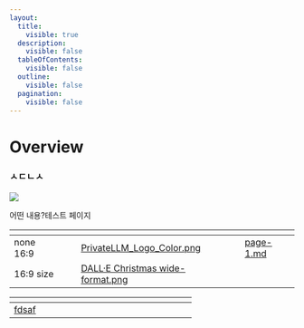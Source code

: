 ```yaml
---
layout:
  title:
    visible: true
  description:
    visible: false
  tableOfContents:
    visible: false
  outline:
    visible: false
  pagination:
    visible: false
---
```


# Overview

### ㅅㄷㄴㅅ

![](.gitbook/assets/PrivateLLM\_Logo\_Color.png)

어떤 내용?테스트 페이지

<table data-card-size="large" data-column-title-hidden data-view="cards" data-full-width="false"><thead><tr><th></th><th data-hidden></th><th data-hidden></th><th data-hidden data-card-cover data-type="files"></th><th data-hidden></th><th data-hidden data-card-target data-type="content-ref"></th></tr></thead><tbody><tr><td>none 16:9</td><td></td><td></td><td><a href=".gitbook/assets/PrivateLLM_Logo_Color.png">PrivateLLM_Logo_Color.png</a></td><td></td><td><a href="group-1/page-1.md">page-1.md</a></td></tr><tr><td>16:9 size</td><td></td><td></td><td><a href=".gitbook/assets/DALL·E Christmas wide-format.png">DALL·E Christmas wide-format.png</a></td><td></td><td></td></tr></tbody></table>



<table data-header-hidden><thead><tr><th width="258"></th><th></th><th data-type="content-ref"></th><th data-hidden></th></tr></thead><tbody><tr><td><a href="group-1/page-1.md">fdsaf</a></td><td></td><td></td><td></td></tr></tbody></table>

